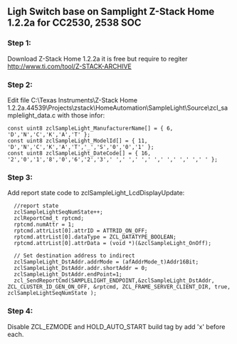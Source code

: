 ## Ligh Switch base on Samplight Z-Stack Home 1.2.2a for CC2530, 2538 SOC

### Step 1:

Download Z-Stack Home 1.2.2a it is free but require to regiter http://www.ti.com/tool/Z-STACK-ARCHIVE

### Step 2:
Edit file C:\Texas Instruments\Z-Stack Home 1.2.2a.44539\Projects\zstack\HomeAutomation\SampleLight\Source\zcl_samplelight_data.c with those infor:
```
const uint8 zclSampleLight_ManufacturerName[] = { 6, 'D','N','C','K','A','T' };
const uint8 zclSampleLight_ModelId[] = { 11, 'D','N','C','K','A','T','_','S','0','0','1' };
const uint8 zclSampleLight_DateCode[] = { 16, '2','0','1','8','0','6','2','3',' ',' ',' ',' ',' ',' ',' ',' ' };
```

### Step 3:
Add report state code to zclSampleLight_LcdDisplayUpdate:
```
  //report state
  zclSampleLightSeqNumState++;
  zclReportCmd_t rptcmd;
  rptcmd.numAttr = 1;
  rptcmd.attrList[0].attrID = ATTRID_ON_OFF;
  rptcmd.attrList[0].dataType = ZCL_DATATYPE_BOOLEAN;
  rptcmd.attrList[0].attrData = (void *)(&zclSampleLight_OnOff);

  // Set destination address to indirect
  zclSampleLight_DstAddr.addrMode = (afAddrMode_t)Addr16Bit;
  zclSampleLight_DstAddr.addr.shortAddr = 0;
  zclSampleLight_DstAddr.endPoint=1;
  zcl_SendReportCmd(SAMPLELIGHT_ENDPOINT,&zclSampleLight_DstAddr, ZCL_CLUSTER_ID_GEN_ON_OFF, &rptcmd, ZCL_FRAME_SERVER_CLIENT_DIR, true, zclSampleLightSeqNumState );
  ```
  
### Step 4:
Disable ZCL_EZMODE and HOLD_AUTO_START build tag by add 'x' before each.
